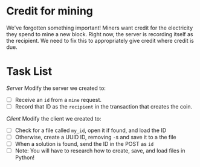 # Credit for mining

We've forgotten something important!  Miners want credit for the electricity they spend to mine a new block.  Right now, the server is recording itself as the recipient.  We need to fix this to appropriately give credit where credit is due.

# Task List

*Server*
Modify the server we created to:
- [ ] Receive an `id` from a `mine` request.
- [ ] Record that ID as the `recipient` in the transaction that creates the coin.

*Client*
Modify the client we created to:
- [ ] Check for a file called `my_id`, open it if found, and load the ID
- [ ] Otherwise, create a UUID ID, removing `-`s and save it to a the file
- [ ] When a solution is found, send the ID in the POST as `id`
- [ ] Note: You will have to research how to create, save, and load files in Python!